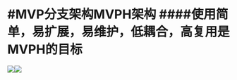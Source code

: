 #MVP分支架构MVPH架构
####使用简单，易扩展，易维护，低耦合，高复用是MVPH的目标
===
![](https://img.shields.io/badge/JitPack-0.0.1-green.svg)![](https://img.shields.io/badge/作者-xujl-ff69b4.svg)

